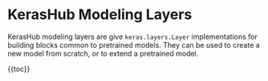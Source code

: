 # KerasHub Modeling Layers

KerasHub modeling layers are give `keras.layers.Layer` implementations for
building blocks common to pretrained models. They can be used to create a new
model from scratch, or to extend a pretrained model.

{{toc}}
